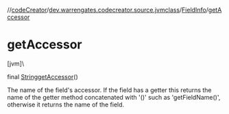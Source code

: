 //[codeCreator](../../../index.md)/[dev.warrengates.codecreator.source.jvmclass](../index.md)/[FieldInfo](index.md)/[getAccessor](get-accessor.md)

# getAccessor

[jvm]\

final [String](https://docs.oracle.com/javase/8/docs/api/java/lang/String.html)[getAccessor](get-accessor.md)()

The name of the field's accessor. If the field has a getter this returns the name of the getter method concatenated with '()' such as 'getFieldName()', otherwise it returns the name of the field.
